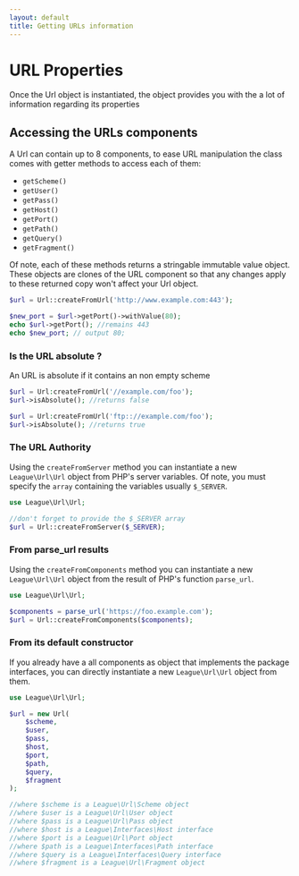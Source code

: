 ```yaml
---
layout: default
title: Getting URLs information
---
```


# URL Properties

Once the Url object is instantiated, the object provides you with the a lot of information regarding its properties

## Accessing the URLs components

A Url can contain up to 8 components, to ease URL manipulation the class comes with getter methods to access each of them:

* `getScheme()`
* `getUser()`
* `getPass()`
* `getHost()`
* `getPort()`
* `getPath()`
* `getQuery()`
* `getFragment()`

Of note, each of these methods returns a stringable immutable value object. These objects are clones of the URL component so that any changes apply to these returned copy won't affect your Url object.

~~~php
$url = Url::createFromUrl('http://www.example.com:443');

$new_port = $url->getPort()->withValue(80);
echo $url->getPort(); //remains 443
echo $new_port; // output 80;
~~~


### Is the URL absolute ?

An URL is absolute if it contains an non empty scheme

~~~php
$url = Url:createFromUrl('//example.com/foo');
$url->isAbsolute(); //returns false

$url = Url:createFromUrl('ftp:://example.com/foo');
$url->isAbsolute(); //returns true
~~~

### The URL Authority

Using the `createFromServer` method you can instantiate a new `League\Url\Url` object from PHP's server variables. Of note, you must specify the `array` containing the variables usually `$_SERVER`.

~~~php
use League\Url\Url;

//don't forget to provide the $_SERVER array
$url = Url::createFromServer($_SERVER);
~~~

### From parse_url results

Using the `createFromComponents` method you can instantiate a new `League\Url\Url` object from the result of PHP's function `parse_url`.

~~~php
use League\Url\Url;

$components = parse_url('https://foo.example.com');
$url = Url::createFromComponents($components);
~~~

### From its default constructor

If you already have a all components as object that implements the package interfaces, you can directly instantiate a new `League\Url\Url` object from them.

~~~php
use League\Url\Url;

$url = new Url(
	$scheme,
	$user,
	$pass,
	$host,
	$port,
	$path,
	$query,
	$fragment
);

//where $scheme is a League\Url\Scheme object
//where $user is a League\Url\User object
//where $pass is a League\Url\Pass object
//where $host is a League\Interfaces\Host interface
//where $port is a League\Url\Port object
//where $path is a League\Interfaces\Path interface
//where $query is a League\Interfaces\Query interface
//where $fragment is a League\Url\Fragment object
~~~

